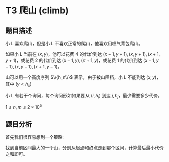 # T3 爬山 (climb)

## 题目描述

小 L 喜欢爬山，但是小 L 不喜欢正常的爬山，他喜欢用喷气背包爬山。

如果小 L 当前在 $(x, y)$，他可以花费 4 的代价到达 $(x - 1, y + 1), (x, y + 1), (x + 1, y + 1)$，或花费 2 的代价到达 $(x - 1, y), (x + 1, y)$，或花费 1 的代价到达 $(x - 1, y - 1), (x, y - 1), (x + 1, y - 1)$。

山可以用一个高度序列 $\\{h_n\\}$ 表示，由于被山阻挡，小 L 不能到达 $(x, y)$，其中 $(y < h_x)$

小 L 有若干个询问，每个询问形如如果要从 $(i, h_i)$ 到达 $j, h_j$，最少需要多少代价。

$1\leq n, m\leq 2\times 10^5$

## 题目分析

首先我们很容易想到一个策略: 

找到当前区间最大的一个山，分别从起点和终点走到那个区间，计算最后最小代价之和即可。

